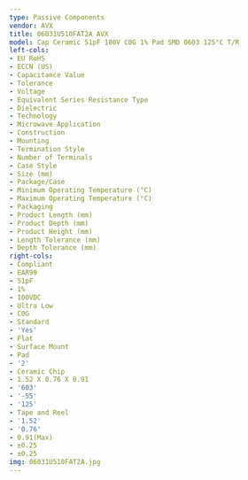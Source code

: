 ```yaml
---
type: Passive Components
vendor: AVX
title: 06031U510FAT2A AVX
model: Cap Ceramic 51pF 100V C0G 1% Pad SMD 0603 125°C T/R
left-cols:
- EU RoHS
- ECCN (US)
- Capacitance Value
- Tolerance
- Voltage
- Equivalent Series Resistance Type
- Dielectric
- Technology
- Microwave Application
- Construction
- Mounting
- Termination Style
- Number of Terminals
- Case Style
- Size (mm)
- Package/Case
- Minimum Operating Temperature (°C)
- Maximum Operating Temperature (°C)
- Packaging
- Product Length (mm)
- Product Depth (mm)
- Product Height (mm)
- Length Tolerance (mm)
- Depth Tolerance (mm)
right-cols:
- Compliant
- EAR99
- 51pF
- 1%
- 100VDC
- Ultra Low
- C0G
- Standard
- 'Yes'
- Flat
- Surface Mount
- Pad
- '2'
- Ceramic Chip
- 1.52 X 0.76 X 0.91
- '603'
- '-55'
- '125'
- Tape and Reel
- '1.52'
- '0.76'
- 0.91(Max)
- ±0.25
- ±0.25
img: 06031U510FAT2A.jpg
---
```

